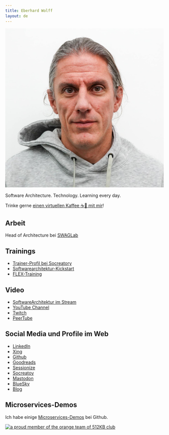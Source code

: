 ```yaml
---
title: Eberhard Wolff
layout: de
---
```


<center>
<img
	src="images/EberhardWolff.jpg"
	alt="Porträt von Eberhard Wolff"/>
</center>

Software Architecture. Technology. Learning every day.

Trinke gerne [einen virtuellen Kaffee ☕👋 mit mir](https://calendly.com/eberhard-wolff-swaglab/)!

## Arbeit

Head of Architecture bei [SWAGLab](https://swaglab.rocks/)

## Trainings

* [Trainer-Profil bei
  Socreatory](https://www.socreatory.com/de/trainers/eberhard-wolff)
* [Softwarearchitektur-Kickstart](https://www.socreatory.com/de/trainings/arch-kickstart)
* [FLEX-Training](https://www.socreatory.com/de/trainings/flex)

## Video

* [SoftwareArchitektur im Stream](https://software-architektur.tv)
* [YouTube
  Channel](https://youtube.com/@EberhardWolff)
* [Twitch](https://www.twitch.tv/ebrwolff)
* [PeerTube](https://tube.tchncs.de/a/eberhard_wolff/video-channels)

## Social Media und Profile im Web

  * [LinkedIn](https://www.linkedin.com/in/eberhardwolff/)
  * [Xing](https://www.xing.com/profile/Eberhard_Wolff)
  * [Github](https://github.com/ewolff)
  * [Goodreads](https://goodreads.com/author/show/111923.Eberhard_Wolff)
  * [Sessionize](https://sessionize.com/EberhardWolff/)
  * [Socreatoy](https://www.socreatory.com/de/trainers/eberhard-wolff)
  * <a rel="me" href="https://mastodon.social/@ewolff">Mastodon</a>
  * [BlueSky](https://bsky.app/profile/ewolff.com)
  * [Blog](http://www.heise.de/developer/Continuous-Architecture-2687847.html)

## Microservices-Demos

Ich habe einige [Microservices-Demos](microservices-demos-de.html) bei Github.

<a href="https://512kb.club"><img src="https://512kb.club/assets/images/orange-team.svg"
alt="a proud member of the orange team of 512KB club" /></a>

